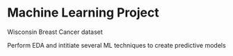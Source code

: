 # Machine Learning Project
Wisconsin Breast Cancer dataset

Perform EDA and intitiate several ML techniques to create predictive models
